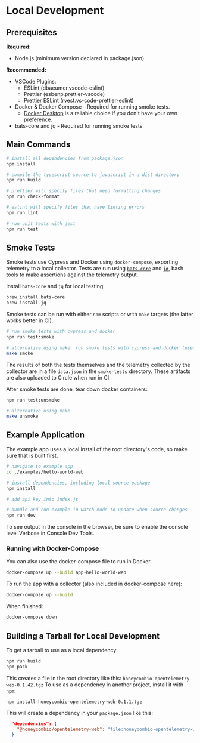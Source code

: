 # Local Development

## Prerequisites

**Required:**

- Node.js (minimum version declared in package.json)

**Recommended:**

- VSCode Plugins:
  - ESLint (dbaeumer.vscode-eslint)
  - Prettier (esbenp.prettier-vscode)
  - Prettier ESLint (rvest.vs-code-prettier-eslint)
- Docker & Docker Compose - Required for running smoke tests.
  - [Docker Desktop](https://www.docker.com/products/docker-desktop/) is a reliable choice if you don't have your own preference.
- bats-core and jq - Required for running smoke tests

## Main Commands

```sh
# install all dependencies from package.json
npm install

# compile the typescript source to javascript in a dist directory
npm run build

# prettier will specify files that need formatting changes
npm run check-format

# eslint will specify files that have linting errors
npm run lint

# run unit tests with jest
npm run test
```

## Smoke Tests

Smoke tests use Cypress and Docker using `docker-compose`, exporting telemetry to a local collector.
Tests are run using [`bats-core`](https://bats-core.readthedocs.io/en/stable/) and [`jq`](https://jqlang.github.io/jq/), bash tools to make assertions against the telemetry output.

Install `bats-core` and `jq` for local testing:

```sh
brew install bats-core
brew install jq
```

Smoke tests can be run with either `npm` scripts or with `make` targets (the latter works better in CI).

```sh
# run smoke tests with cypress and docker
npm run test:smoke

# alternative using make: run smoke tests with cypress and docker (used in CI)
make smoke
```

The results of both the tests themselves and the telemetry collected by the collector are in a file `data.json` in the `smoke-tests` directory.
These artifacts are also uploaded to Circle when run in CI.

After smoke tests are done, tear down docker containers:

```sh
npm run test:unsmoke

# alternative using make
make unsmoke
```

## Example Application

The example app uses a local install of the root directory's code, so make sure that is built first.

```sh
# navigate to example app
cd ./examples/hello-world-web

# install dependencies, including local source package
npm install

# add api key into index.js

# bundle and run example in watch mode to update when source changes
npm run dev
```

To see output in the console in the browser, be sure to enable the console level Verbose in Console Dev Tools.

### Running with Docker-Compose

You can also use the docker-compose file to run in Docker.

```sh
docker-compose up --build app-hello-world-web
```

To run the app with a collector (also included in docker-compose here):

```sh
docker-compose up --build
```

When finished:

```sh
docker-compose down
```

## Building a Tarball for Local Development

To get a tarball to use as a local dependency:

```sh
npm run build
npm pack
```

This creates a file in the root directory like this: `honeycombio-opentelemetry-web-0.1.42.tgz`
To use as a dependency in another project, install it with `npm`:

`npm install honeycombio-opentelemetry-web-0.1.1.tgz`

This will create a dependency in your `package.json` like this:

```json
  "dependencies": {
    "@honeycombio/opentelemetry-web": "file:honeycombio-opentelemetry-web-0.1.42.tgz",
  }
```

